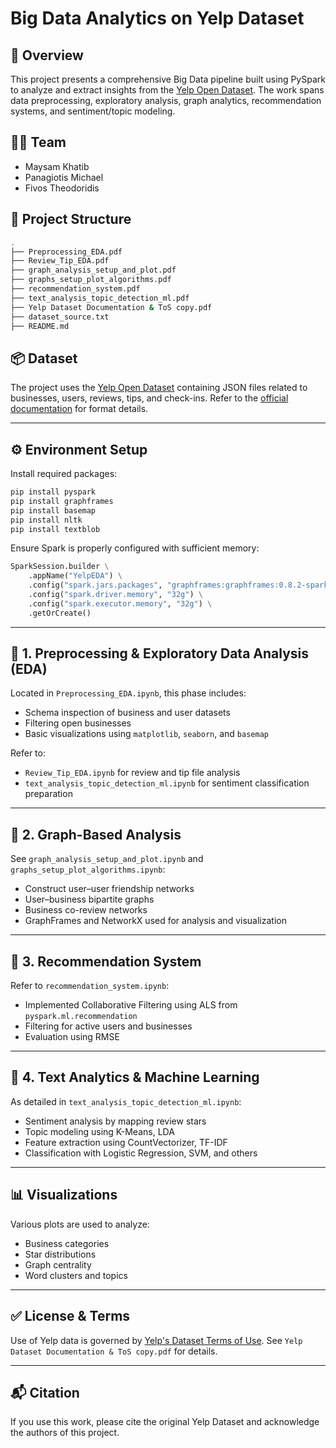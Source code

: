 # Big Data Analytics on Yelp Dataset

## 📌 Overview

This project presents a comprehensive Big Data pipeline built using PySpark to analyze and extract insights from the [Yelp Open Dataset](https://business.yelp.com/data/resources/open-dataset/). The work spans data preprocessing, exploratory analysis, graph analytics, recommendation systems, and sentiment/topic modeling.

## 👨‍💻 Team

- Maysam Khatib
- Panagiotis Michael
- Fivos Theodoridis

## 📁 Project Structure

```bash
.
├── Preprocessing_EDA.pdf
├── Review_Tip_EDA.pdf
├── graph_analysis_setup_and_plot.pdf
├── graphs_setup_plot_algorithms.pdf
├── recommendation_system.pdf
├── text_analysis_topic_detection_ml.pdf
├── Yelp Dataset Documentation & ToS copy.pdf
├── dataset_source.txt
├── README.md
```

## 📦 Dataset

The project uses the [Yelp Open Dataset](https://business.yelp.com/data/resources/open-dataset/) containing JSON files related to businesses, users, reviews, tips, and check-ins. Refer to the [official documentation](https://github.com/Yelp/dataset-examples) for format details.

---

## ⚙️ Environment Setup

Install required packages:
```bash
pip install pyspark
pip install graphframes
pip install basemap
pip install nltk
pip install textblob
```

Ensure Spark is properly configured with sufficient memory:
```python
SparkSession.builder \
    .appName("YelpEDA") \
    .config("spark.jars.packages", "graphframes:graphframes:0.8.2-spark3.1-s_2.12") \
    .config("spark.driver.memory", "32g") \
    .config("spark.executor.memory", "32g") \
    .getOrCreate()
```

---

## 🧹 1. Preprocessing & Exploratory Data Analysis (EDA)

Located in `Preprocessing_EDA.ipynb`, this phase includes:
- Schema inspection of business and user datasets
- Filtering open businesses
- Basic visualizations using `matplotlib`, `seaborn`, and `basemap`

Refer to:
- `Review_Tip_EDA.ipynb` for review and tip file analysis
- `text_analysis_topic_detection_ml.ipynb` for sentiment classification preparation

---

## 🔗 2. Graph-Based Analysis

See `graph_analysis_setup_and_plot.ipynb` and `graphs_setup_plot_algorithms.ipynb`:
- Construct user–user friendship networks
- User–business bipartite graphs
- Business co-review networks
- GraphFrames and NetworkX used for analysis and visualization

---

## 🤖 3. Recommendation System

Refer to `recommendation_system.ipynb`:
- Implemented Collaborative Filtering using ALS from `pyspark.ml.recommendation`
- Filtering for active users and businesses
- Evaluation using RMSE

---

## 🧠 4. Text Analytics & Machine Learning

As detailed in `text_analysis_topic_detection_ml.ipynb`:
- Sentiment analysis by mapping review stars
- Topic modeling using K-Means, LDA
- Feature extraction using CountVectorizer, TF-IDF
- Classification with Logistic Regression, SVM, and others

---

## 📊 Visualizations

Various plots are used to analyze:
- Business categories
- Star distributions
- Graph centrality
- Word clusters and topics

---

## ✅ License & Terms

Use of Yelp data is governed by [Yelp's Dataset Terms of Use](https://www.yelp.com/dataset/terms). See `Yelp Dataset Documentation & ToS copy.pdf` for details.

---

## 📬 Citation

If you use this work, please cite the original Yelp Dataset and acknowledge the authors of this project.
